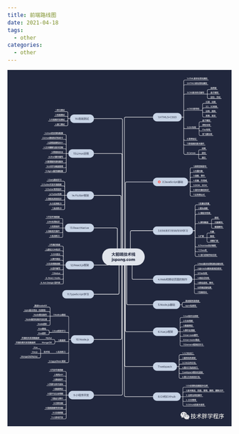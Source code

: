 ```yaml
---
title: 前端路线图
date: 2021-04-18
tags:
  - other
categories:
  - other
---
```


![前端路线](../../.vuepress/public/routeMap.png)
